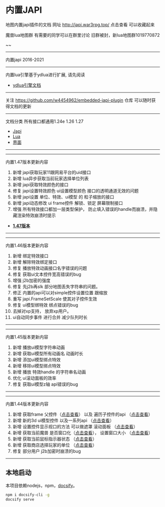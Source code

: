 # 内置JAPI

地图内置japi插件的文档
网址 http://japi.war3rpg.top/  点击查看 可以收藏起来

魔兽lua地图群 有需要的同学可以在群里讨论
旧群被封，新lua地图群1019770872

~~

---

内置japi 2016-2021

---
内置lua引擎基于ydlua进行扩展, 请先阅读

* [ydlua引擎文档](https://github.com/actboy168/jass2lua/blob/master/lua-engine.md)

---
关注 https://github.com/w4454962/embedded-japi-plugin 仓库 可以随时获得文档的更新

--- 
文档分类 所有接口都通用1.24e 1.26 1.27

* [Japi](Japi/_sidebar.md) 
* [Lua](Lua/_sidebar.md)
* [界面](Script/界面/_sidebar.md)

---


---
内置1.47版本更新内容 
1. 新增 japi获取玩家11跟网易平台的uid接口
2. 新增 lua异步获取当前玩家选择单位列表
3. 新增 japi获取特效颜色的接口
4. 修复 japi设置特效颜色 ui设置模型颜色 接口的透明通道无效的问题
5. 新增 japi设置 单位、特效、ui模型 的 粒子缩放的接口
6. 新增 japi动态修改 ui frame控件 解锁、锁定 屏幕限制接口
7. 增强 所有特效接口都加一层类型保护， 防止填入错误的handle而崩溃，并隐藏渲染特效崩溃时提示

* [**1.47版本**](1.47/_sidebar)
---


---
内置1.46版本更新内容
1. 新增 绑定特效接口
2. 新增 解除特效绑定接口
3. 修复 播放特效动画接口名字错误的问题 
4. 修复 获取ui文本控件宽高错误的bug
5. 增强 j2b加密的强度
6. 修复 先j2b再slk 部分地图丢失字符串的问题。
7. 修正 内置的api可以对simple控件设置位置 跟缩放
8. 重写 japi.FrameSetScale 使其对子控件生效
9. 修复 ui模型绑特效 绑点错误的bug
10. 去掉对xp支持， 放弃xp用户。
11. ui自动同步事件 进行合并 减少队列时长
---


 

---
内置1.45版本更新内容
1. 新增 播放ui模型字符串动画
2. 新增 获取ui模型所有动画名 动画时长
3. 新增 添加ui模型绑点特效
4. 新增 移除ui模型绑点特效
5. 新增 播放 特效handle 的字符串名动画
6. 优化 ui滚动面板的效率
7. 修复 获取ui模型z轴 api错误的bug
---


---
内置1.44版本更新内容
1. 新增 获取frame 父控件（[点击查看](1.44/获取父控件)） 以及 遍历子控件的api （[点击查看](1.44/获取子控件)） 
2. 新增 新的3d ui模型控件 以及一系列api   （[点击查看](Script/界面/模型2)）
3. 新增 设置控件显示视口的方法 可以做遮罩 滚动面板 （[点击查看](1.44/设置控件视口)）
4. 新增 获取当前魔兽 是否窗口化（[点击查看](1.44/获取是否窗口化模式)）， 设置窗口大小 （[点击查看](1.44/设置窗口大小)）
5. 新增 获取当前鼠标指示器状态  （[点击查看](Lua/message/目标指示器)）
6. 新增 获取商店选择玩家的单位 （[点击查看](1.44/获取商店目标)）
7. 修复 部分用户 j2b加密时崩溃的bug
---





## 本地启动

本项目依赖nodejs，npm，[docsify](https://docsify.js.org/)。

```bash
npm i docsify-cli -g
docsify serve
```




